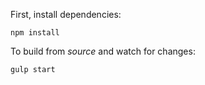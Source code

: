 First, install dependencies:

```
npm install
```


To build from _source_ and watch for changes:

```
gulp start
```
